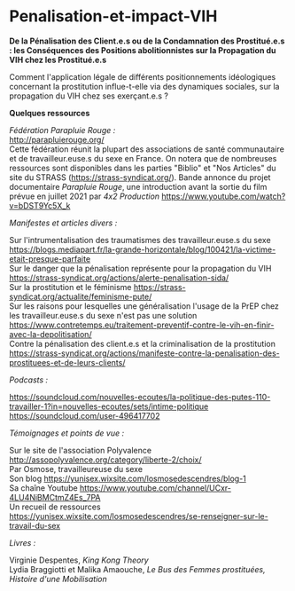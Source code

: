 # Penalisation-et-impact-VIH

**De la Pénalisation des Client.e.s ou de la Condamnation des Prostitué.e.s : les Conséquences des Positions abolitionnistes sur la Propagation du VIH chez les Prostitué.e.s**

Comment l'application légale de différents positionnements idéologiques concernant la prostitution influe-t-elle via des dynamiques sociales, sur la propagation du VIH chez ses exerçant.e.s ?
  
    
    
    
  
**Quelques ressources**

*Fédération Parapluie Rouge :*  
http://parapluierouge.org/  
Cette fédération réunit la plupart des associations de santé communautaire et de travailleur.euse.s du sexe en France. On notera que de nombreuses ressources sont disponibles dans les parties "Biblio" et "Nos Articles" du site du STRASS (https://strass-syndicat.org/).
Bande annonce du projet documentaire *Parapluie Rouge*, une introduction avant la sortie du film prévue en juillet 2021 par *4x2 Production* https://www.youtube.com/watch?v=bDST9Yc5X_k


*Manifestes et articles divers :*

Sur l'intrumentalisation des traumatismes des travailleur.euse.s du sexe https://blogs.mediapart.fr/la-grande-horizontale/blog/100421/la-victime-etait-presque-parfaite  
Sur le danger que la pénalisation représente pour la propagation du VIH https://strass-syndicat.org/actions/alerte-penalisation-sida/  
Sur la prostitution et le féminisme https://strass-syndicat.org/actualite/feminisme-pute/  
Sur les raisons pour lesquelles une généralisation l'usage de la PrEP chez les travailleur.euse.s du sexe n'est pas une solution https://www.contretemps.eu/traitement-preventif-contre-le-vih-en-finir-avec-la-depolitisation/  
Contre la pénalisation des client.e.s et la criminalisation de la prostitution https://strass-syndicat.org/actions/manifeste-contre-la-penalisation-des-prostituees-et-de-leurs-clients/  
  
  
  
*Podcasts :*  

https://soundcloud.com/nouvelles-ecoutes/la-politique-des-putes-110-travailler-1?in=nouvelles-ecoutes/sets/intime-politique  
https://soundcloud.com/user-496417702  
  
  
  
*Témoignages et points de vue :*  
  
Sur le site de l'association Polyvalence http://assopolyvalence.org/category/liberte-2/choix/  
Par Osmose, travailleureuse du sexe   
  Son blog https://yunisex.wixsite.com/losmosedescendres/blog-1  
  Sa chaîne Youtube https://www.youtube.com/channel/UCxr-4LU4NiBMCtmZ4Es_7PA  
  Un recueil de ressources https://yunisex.wixsite.com/losmosedescendres/se-renseigner-sur-le-travail-du-sex    
  
  
*Livres :*    

Virginie Despentes, *King Kong Theory*  
Lydia Braggiotti et Malika Amaouche, *Le Bus des Femmes prostituées, Histoire d'une Mobilisation*
